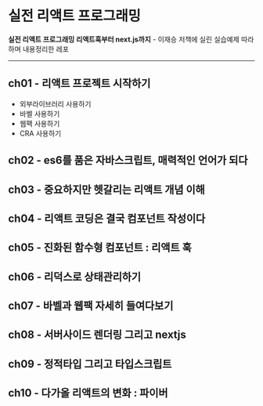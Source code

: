 # 실전 리액트 프로그래밍 
**실전 리액트 프로그래밍 리액트훅부터 next.js까지** - 이재승 저책에 실린 실습예제 따라하며 내용정리한 레포

---

## ch01 - 리액트 프로젝트 시작하기
- 외부라이브러리 사용하기
- 바벨 사용하기
- 웹팩 사용하기
- CRA 사용하기

## ch02 - es6를 품은 자바스크립트, 매력적인 언어가 되다
## ch03 - 중요하지만 헷갈리는 리액트 개념 이해
## ch04 - 리액트 코딩은 결국 컴포넌트 작성이다
## ch05 - 진화된 함수형 컴포넌트 : 리액트 훅
## ch06 - 리덕스로 상태관리하기
## ch07 - 바벨과 웹팩 자세히 들여다보기
## ch08 - 서버사이드 렌더링 그리고 nextjs
## ch09 - 정적타입 그리고 타입스크립트
## ch10 - 다가올 리액트의 변화 : 파이버


